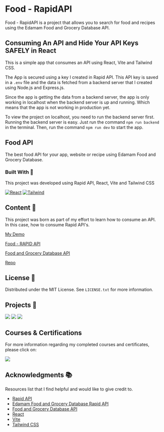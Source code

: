 # Food - RapidAPI

Food - RapidAPI is a project that allows you to search for food and recipes using the Edamam Food and Grocery Database API.

## Consuming An API and Hide Your API Keys SAFELY in React

This is a simple app that consumes an API using React, Vite and
Tailwind CSS.

The App is secured using a key I created in Rapid API. This API key is saved in a `.env` file and the data is fetched
from a backend server that I created using Node.js and Express.js.

Since the app is getting the data from a backend server, the app
is only working in localhost when the backend server is up and
running. Which means that the app is not working in production yet.

To view the project on localhost, you need to run the backend
server first. Running the backend server is easy. Just run the
command `npm run backend` in the terminal. Then, run the command
`npm run dev` to start the app.

## Food API

The best food API for your app, website or recipe using Edamam Food and Grocery Database.

<!-- BUILD WITH -->

### Built With 🔑

This project was developed using Rapid API, React, Vite and Tailwind CSS

[![React](https://img.shields.io/badge/React-61DAFB.svg?style=for-the-badge&logo=React&logoColor=black)](https://www.w3schools.com/whatis/whatis_react.asp)
[![Tailwind](https://img.shields.io/badge/Tailwind%20CSS-06B6D4.svg?style=for-the-badge&logo=Tailwind-CSS&logoColor=white)](https://tailwindcss.com/)

<!-- CONTENT -->

## Content 🚦

This project was born as part of my effort to learn how to consume an API. In this case, how to consume Rapid API's.

[My Demo](https://food-rapidapi.vercel.app/)

[Food - RAPID API](https://rapidapi.com/edamam/api/edamam-food-and-grocery-database)

[Food and Grocery Database API](https://developer.edamam.com/food-database-api)

[Repo](https://github.com/JuanPabloDiaz/food-RapidAPI)

<!-- LICENSE -->

## License 📜

Distributed under the MIT License. See `LICENSE.txt` for more information.

<!-- RELATED PROJECTS -->

## Projects 🚀

[![](https://img.shields.io/badge/Platzi_Repos-121f3d?style=for-the-badge&logo=Platzi&logoColor=98CA3F)](#)
[![](https://img.shields.io/badge/2021-222?style=for-the-badge)](https://github.com/JuanPabloDiaz/platzi/tree/main/2021)
[![](https://img.shields.io/badge/2022-222?style=for-the-badge)](https://github.com/JuanPabloDiaz/platzi/tree/main/2022)

## Courses & Certifications

For more information regarding my completed courses and certificates, please click on:

[![](https://img.shields.io/badge/Platzi_Profile-121f3d?style=for-the-badge&logo=Platzi&logoColor=98CA3F)](https://platzi.com/p/1diazdev/)<!-- ACKNOWLEDGMENTS -->

## Acknowledgments 📚

Resources list that I find helpful and would like to give credit to.

- [Rapid API](https://rapidapi.com/)
- [Edamam Food and Grocery Database Rapid API](https://rapidapi.com/edamam/api/edamam-food-and-grocery-database/)
- [Food and Grocery Database API](https://developer.edamam.com/food-database-api)
- [React](https://reactjs.org/)
- [Vite](https://vitejs.dev/)
- [Tailwind CSS](https://tailwindcss.com/)
